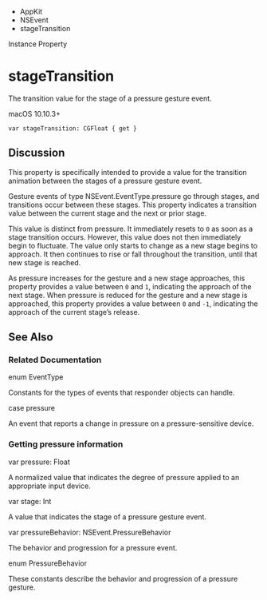 

- AppKit
- NSEvent
-  stageTransition 

Instance Property

# stageTransition

The transition value for the stage of a pressure gesture event.

macOS 10.10.3+

``` source
var stageTransition: CGFloat { get }
```

## Discussion

This property is specifically intended to provide a value for the transition animation between the stages of a pressure gesture event.

Gesture events of type NSEvent.EventType.pressure go through stages, and transitions occur between these stages. This property indicates a transition value between the current stage and the next or prior stage.

This value is distinct from pressure. It immediately resets to `0` as soon as a stage transition occurs. However, this value does not then immediately begin to fluctuate. The value only starts to change as a new stage begins to approach. It then continues to rise or fall throughout the transition, until that new stage is reached.

As pressure increases for the gesture and a new stage approaches, this property provides a value between `0` and `1`, indicating the approach of the next stage. When pressure is reduced for the gesture and a new stage is approached, this property provides a value between `0` and `-1`, indicating the approach of the current stage’s release.

## See Also

### Related Documentation

enum EventType

Constants for the types of events that responder objects can handle.

case pressure

An event that reports a change in pressure on a pressure-sensitive device.

### Getting pressure information

var pressure: Float

A normalized value that indicates the degree of pressure applied to an appropriate input device.

var stage: Int

A value that indicates the stage of a pressure gesture event.

var pressureBehavior: NSEvent.PressureBehavior

The behavior and progression for a pressure event.

enum PressureBehavior

These constants describe the behavior and progression of a pressure gesture.

